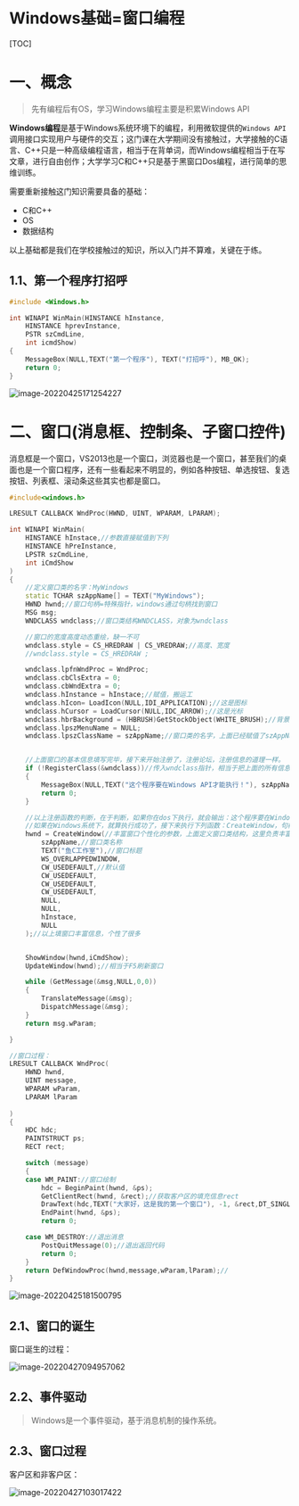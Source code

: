 # Windows基础=窗口编程

[TOC]



# 一、概念

> 先有编程后有OS，学习Windows编程主要是积累Windows API

**Windows编程**是基于Windows系统环境下的编程，利用微软提供的`Windows API`调用接口实现用户与硬件的交互；这门课在大学期间没有接触过，大学接触的C语言、C++只是一种高级编程语言，相当于在背单词，而Windows编程相当于在写文章，进行自由创作；大学学习C和C++只是基于黑窗口Dos编程，进行简单的思维训练。

需要重新接触这门知识需要具备的基础：

+ C和C++
+ OS
+ 数据结构

以上基础都是我们在学校接触过的知识，所以入门并不算难，关键在于练。



## 1.1、第一个程序打招呼

```c++
#include <Windows.h>

int WINAPI WinMain(HINSTANCE hInstance,
	HINSTANCE hprevInstance,
	PSTR szCmdLine,
	int icmdShow)
{
	MessageBox(NULL,TEXT("第一个程序"), TEXT("打招呼"), MB_OK);
	return 0;
}
```

![image-20220425171254227](https://gitee.com/jackieling/xp01/raw/master/202204261543973.png)

# 二、窗口(消息框、控制条、子窗口控件)

消息框是一个窗口，VS2013也是一个窗口，浏览器也是一个窗口，甚至我们的桌面也是一个窗口程序，还有一些看起来不明显的，例如各种按钮、单选按钮、复选按钮、列表框、滚动条这些其实也都是窗口。

```c++
#include<windows.h>

LRESULT CALLBACK WndProc(HWND, UINT, WPARAM, LPARAM);

int WINAPI WinMain(
	HINSTANCE hInstace,//参数直接赋值到下列
	HINSTANCE hPreInstance,
	LPSTR szCmdLine,
	int iCmdShow
)
{
	//定义窗口类的名字：MyWindows
	static TCHAR szAppName[] = TEXT("MyWindows");
	HWND hwnd;//窗口句柄=特殊指针，windows通过句柄找到窗口
	MSG msg;
	WNDCLASS wndclass;//窗口类结构WNDCLASS，对象为wndclass

	//窗口的宽度高度动态重绘，缺一不可
	wndclass.style = CS_HREDRAW | CS_VREDRAW;//高度、宽度
	//wndclass.style = CS_HREDRAW ;

	wndclass.lpfnWndProc = WndProc;
	wndclass.cbClsExtra = 0;
	wndclass.cbWndExtra = 0;
	wndclass.hInstance = hInstace;//赋值，搬运工
	wndclass.hIcon= LoadIcon(NULL,IDI_APPLICATION);//这是图标
	wndclass.hCursor = LoadCursor(NULL,IDC_ARROW);//这是光标
	wndclass.hbrBackground = (HBRUSH)GetStockObject(WHITE_BRUSH);//背景
	wndclass.lpszMenuName = NULL;
	wndclass.lpszClassName = szAppName;//窗口类的名字，上面已经赋值了szAppName


	//上面窗口的基本信息填写完毕，接下来开始注册了，注册论坛，注册信息的道理一样。
	if (!RegisterClass(&wndclass))//传入wndclass指针，相当于把上面的所有信息都传进注册类了，进行注册
	{
		MessageBox(NULL,TEXT("这个程序要在Windows API才能执行！"), szAppName, MB_ICONERROR);
		return 0;
	}

	//以上注册函数的判断，在于判断，如果你在dos下执行，就会输出：这个程序要在Windows API才能执行！；
	//如果在Windows系统下，就算执行成功了，接下来执行下列函数：CreateWindow，句柄传给了hwnd，hwnd抓住了把柄，相当于返回一个句柄
	hwnd = CreateWindow(//丰富窗口个性化的参数，上面定义窗口类结构，这里负责丰富，负责个性化
		szAppName,//窗口类名称
		TEXT("鱼C工作室"),//窗口标题
		WS_OVERLAPPEDWINDOW,
		CW_USEDEFAULT,//默认值
		CW_USEDEFAULT,
		CW_USEDEFAULT,
		CW_USEDEFAULT,
		NULL,
		NULL,
		hInstace,
		NULL
	);//以上填窗口丰富信息，个性了很多


	ShowWindow(hwnd,iCmdShow);
	UpdateWindow(hwnd);//相当于F5刷新窗口

	while (GetMessage(&msg,NULL,0,0))
	{
		TranslateMessage(&msg);
		DispatchMessage(&msg);
	}
	return msg.wParam;

}

//窗口过程：
LRESULT CALLBACK WndProc(
	HWND hwnd,
	UINT message,
	WPARAM wParam,
	LPARAM lParam
	
)
{
	HDC hdc;
	PAINTSTRUCT ps;
	RECT rect;

	switch (message)
	{
	case WM_PAINT://窗口绘制
		hdc = BeginPaint(hwnd, &ps);
		GetClientRect(hwnd, &rect);//获取客户区的填充信息rect
		DrawText(hdc,TEXT("大家好，这是我的第一个窗口"), -1, &rect,DT_SINGLELINE|DT_CENTER|DT_VCENTER);
		EndPaint(hwnd, &ps);
		return 0;

	case WM_DESTROY://退出消息
		PostQuitMessage(0);//退出返回代码
		return 0;
	}
	return DefWindowProc(hwnd,message,wParam,lParam);//
}
```

![image-20220425181500795](https://gitee.com/jackieling/xp01/raw/master/202204261543974.png)

## 2.1、窗口的诞生

窗口诞生的过程：

![image-20220427094957062](https://gitee.com/jackieling/xp01/raw/master/202204271120880.png)

## 2.2、事件驱动

> Windows是一个事件驱动，基于消息机制的操作系统。

## 2.3、窗口过程

客户区和非客户区：

![image-20220427103017422](https://gitee.com/jackieling/xp01/raw/master/202204271120882.png)

